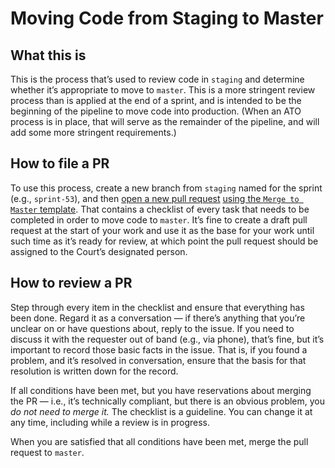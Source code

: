 # Moving Code from Staging to Master

## What this is
This is the process that’s used to review code in `staging` and determine whether it’s appropriate to move to `master`. This is a more stringent review process than is applied at the end of a sprint, and is intended to be the beginning of the pipeline to move code into production. (When an ATO process is in place, that will serve as the remainder of the pipeline, and will add some more stringent requirements.)

## How to file a PR
To use this process, create a new branch from `staging` named for the sprint (e.g., `sprint-53`), and then [open a new pull request](https://github.com/ustaxcourt/ef-cms/compare) [using the `Merge to Master` template](https://github.com/ustaxcourt/ef-cms/blob/staging/.github/PULL_REQUEST_TEMPLATE/merge-to-master.md). That contains a checklist of every task that needs to be completed in order to move code to `master`. It’s fine to create a draft pull request at the start of your work and use it as the base for your work until such time as it’s ready for review, at which point the pull request should be assigned to the Court’s designated person.

## How to review a PR
Step through every item in the checklist and ensure that everything has been done. Regard it as a conversation — if there’s anything that you’re unclear on or have questions about, reply to the issue. If you need to discuss it with the requester out of band (e.g., via phone), that’s fine, but it’s important to record those basic facts in the issue. That is, if you found a problem, and it’s resolved in conversation, ensure that the basis for that resolution is written down for the record.

If all conditions have been met, but you have reservations about merging the PR — i.e., it’s technically compliant, but there is an obvious problem, you _do not need to merge it._ The checklist is a guideline. You can change it at any time, including while a review is in progress.

When you are satisfied that all conditions have been met, merge the pull request to `master`.
